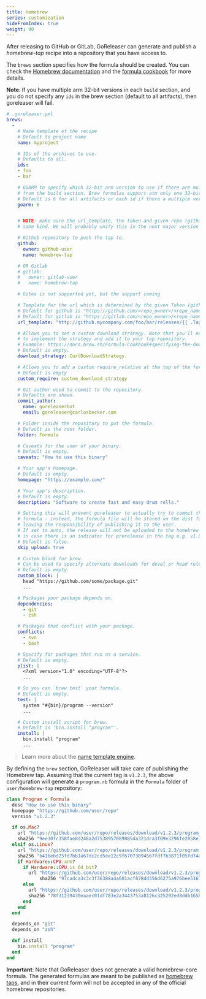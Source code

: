 ```yaml
---
title: Homebrew
series: customization
hideFromIndex: true
weight: 90
---
```


After releasing to GitHub or GitLab, GoReleaser can generate and publish a _homebrew-tap_
recipe into a repository that you have access to.

The `brews` section specifies how the formula should be created.
You can check the
[Homebrew documentation](https://github.com/Homebrew/brew/blob/master/docs/How-to-Create-and-Maintain-a-Tap.md)
and the
[formula cookbook](https://github.com/Homebrew/brew/blob/master/docs/Formula-Cookbook.md)
for more details.

**Note**: If you have multiple arm 32-bit versions in each `build` section, and
you do not specify any `ids` in the brew section (default to all artifacts), then goreleaser will fail.

```yml
# .goreleaser.yml
brews:
  -
    # Name template of the recipe
    # Default to project name
    name: myproject

    # IDs of the archives to use.
    # Defaults to all.
    ids:
    - foo
    - bar

    # GOARM to specify which 32-bit arm version to use if there are multiple versions
    # from the build section. Brew formulas support atm only one 32-bit version.
    # Default is 6 for all artifacts or each id if there a multiple versions.
    goarm: 6


    # NOTE: make sure the url_template, the token and given repo (github or gitlab) owner and name are from the
    # same kind. We will probably unify this in the next major version like it is done with scoop.

    # Github repository to push the tap to.
    github:
      owner: github-user
      name: homebrew-tap

    # OR Gitlab
    # gitlab:
    #   owner: gitlab-user
    #   name: homebrew-tap

    # Gitea is not supported yet, but the support coming

    # Template for the url which is determined by the given Token (github or gitlab)
    # Default for github is "https://github.com/<repo_owner>/<repo_name>/releases/download/{{ .Tag }}/{{ .ArtifactName }}"
    # Default for gitlab is "https://gitlab.com/<repo_owner>/<repo_name>/uploads/{{ .ArtifactUploadHash }}/{{ .ArtifactName }}"
    url_template: "http://github.mycompany.com/foo/bar/releases/{{ .Tag }}/{{ .ArtifactName }}"

    # Allows you to set a custom download strategy. Note that you'll need
    # to implement the strategy and add it to your tap repository.
    # Example: https://docs.brew.sh/Formula-Cookbook#specifying-the-download-strategy-explicitly
    # Default is empty.
    download_strategy: CurlDownloadStrategy.

    # Allows you to add a custom require_relative at the top of the formula template
    # Default is empty
    custom_require: custom_download_strategy

    # Git author used to commit to the repository.
    # Defaults are shown.
    commit_author:
      name: goreleaserbot
      email: goreleaser@carlosbecker.com

    # Folder inside the repository to put the formula.
    # Default is the root folder.
    folder: Formula

    # Caveats for the user of your binary.
    # Default is empty.
    caveats: "How to use this binary"

    # Your app's homepage.
    # Default is empty.
    homepage: "https://example.com/"

    # Your app's description.
    # Default is empty.
    description: "Software to create fast and easy drum rolls."

    # Setting this will prevent goreleaser to actually try to commit the updated
    # formula - instead, the formula file will be stored on the dist folder only,
    # leaving the responsibility of publishing it to the user.
    # If set to auto, the release will not be uploaded to the homebrew tap
    # in case there is an indicator for prerelease in the tag e.g. v1.0.0-rc1
    # Default is false.
    skip_upload: true

    # Custom block for brew.
    # Can be used to specify alternate downloads for devel or head releases.
    # Default is empty.
    custom_block: |
      head "https://github.com/some/package.git"
      ...

    # Packages your package depends on.
    dependencies:
      - git
      - zsh

    # Packages that conflict with your package.
    conflicts:
      - svn
      - bash

    # Specify for packages that run as a service.
    # Default is empty.
    plist: |
      <?xml version="1.0" encoding="UTF-8"?>
      ...

    # So you can `brew test` your formula.
    # Default is empty.
    test: |
      system "#{bin}/program --version"
      ...

    # Custom install script for brew.
    # Default is 'bin.install "program"'.
    install: |
      bin.install "program"
      ...
```

> Learn more about the [name template engine](/templates).

By defining the `brew` section, GoReleaser will take care of publishing the
Homebrew tap.
Assuming that the current tag is `v1.2.3`, the above configuration will generate a
`program.rb` formula in the `Formula` folder of `user/homebrew-tap` repository:

```rb
class Program < Formula
  desc "How to use this binary"
  homepage "https://github.com/user/repo"
  version "v1.2.3"

  if os.Mac?
    url "https://github.com/user/repo/releases/download/v1.2.3/program_v1.2.3_macOs_64bit.zip"
    sha256 "9ee30fc358fae8d248a2d7538957089885da321dca3f09e3296fe2058e7fff74"
  elsif os.Linux?
    url "https://github.com/user/repo/releases/download/v1.2.3/program_v1.2.3_Linux_64bit.zip"
    sha256 "b41bebd25fd7bb1a67dc2cd5ee12c9f67073094567fdf7b3871f05fd74a45fdd"
    if Hardware::CPU.arm?
      if Hardware::CPU.is_64_bit?
        url "https://github.com/user/repo/releases/download/v1.2.3/program_v1.2.3_Linux_arm64.zip"
            sha256 "97cadca3c3c3f36388a4a601acf878dd356d6275a976bee516798b72bfdbeecf"
      else
        url "https://github.com/user/repo/releases/download/v1.2.3/program_v1.2.3_Linux_armv7.zip"
        sha256 "78f31239430eaaec01df783e2a3443753a8126c325292ed8ddb1658ddd2b401d"
      end
    end
  end

  depends_on "git"
  depends_on "zsh"

  def install
    bin.install "program"
  end
end
```

**Important**: Note that GoReleaser does not generate a valid
homebrew-core formula. The generated formulas are meant to be published as
[homebrew taps](https://docs.brew.sh/Taps.html), and in their current
form will not be accepted in any of the official homebrew repositories.
